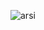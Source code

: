 ![arsi](https://user-images.githubusercontent.com/61282238/146681666-3fbb57c1-e2b6-4ca7-914d-d449e1110585.png)

